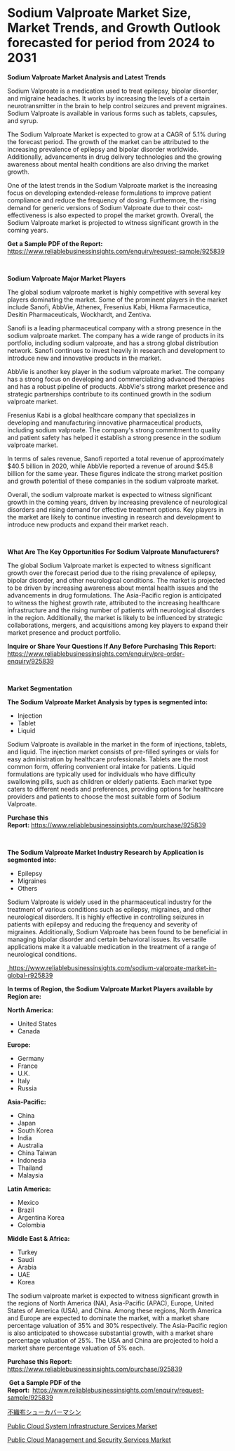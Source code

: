 <p><h1>Sodium Valproate Market Size, Market Trends, and Growth Outlook forecasted for period from 2024 to 2031</h1></p><p><strong>Sodium Valproate Market Analysis and Latest Trends</strong></p>
<p><p>Sodium Valproate is a medication used to treat epilepsy, bipolar disorder, and migraine headaches. It works by increasing the levels of a certain neurotransmitter in the brain to help control seizures and prevent migraines. Sodium Valproate is available in various forms such as tablets, capsules, and syrup.</p><p>The Sodium Valproate Market is expected to grow at a CAGR of 5.1% during the forecast period. The growth of the market can be attributed to the increasing prevalence of epilepsy and bipolar disorder worldwide. Additionally, advancements in drug delivery technologies and the growing awareness about mental health conditions are also driving the market growth.</p><p>One of the latest trends in the Sodium Valproate market is the increasing focus on developing extended-release formulations to improve patient compliance and reduce the frequency of dosing. Furthermore, the rising demand for generic versions of Sodium Valproate due to their cost-effectiveness is also expected to propel the market growth. Overall, the Sodium Valproate market is projected to witness significant growth in the coming years.</p></p>
<p><strong>Get a Sample PDF of the Report:&nbsp;</strong> <a href="https://www.reliablebusinessinsights.com/enquiry/request-sample/925839">https://www.reliablebusinessinsights.com/enquiry/request-sample/925839</a></p>
<p>&nbsp;</p>
<p><strong>Sodium Valproate Major Market Players</strong></p>
<p><p>The global sodium valproate market is highly competitive with several key players dominating the market. Some of the prominent players in the market include Sanofi, AbbVie, Athenex, Fresenius Kabi, Hikma Farmaceutica, Desitin Pharmaceuticals, Wockhardt, and Zentiva.</p><p>Sanofi is a leading pharmaceutical company with a strong presence in the sodium valproate market. The company has a wide range of products in its portfolio, including sodium valproate, and has a strong global distribution network. Sanofi continues to invest heavily in research and development to introduce new and innovative products in the market.</p><p>AbbVie is another key player in the sodium valproate market. The company has a strong focus on developing and commercializing advanced therapies and has a robust pipeline of products. AbbVie's strong market presence and strategic partnerships contribute to its continued growth in the sodium valproate market.</p><p>Fresenius Kabi is a global healthcare company that specializes in developing and manufacturing innovative pharmaceutical products, including sodium valproate. The company's strong commitment to quality and patient safety has helped it establish a strong presence in the sodium valproate market.</p><p>In terms of sales revenue, Sanofi reported a total revenue of approximately $40.5 billion in 2020, while AbbVie reported a revenue of around $45.8 billion for the same year. These figures indicate the strong market position and growth potential of these companies in the sodium valproate market.</p><p>Overall, the sodium valproate market is expected to witness significant growth in the coming years, driven by increasing prevalence of neurological disorders and rising demand for effective treatment options. Key players in the market are likely to continue investing in research and development to introduce new products and expand their market reach.</p></p>
<p>&nbsp;</p>
<p><strong>What Are The Key Opportunities For Sodium Valproate Manufacturers?</strong></p>
<p><p>The global Sodium Valproate market is expected to witness significant growth over the forecast period due to the rising prevalence of epilepsy, bipolar disorder, and other neurological conditions. The market is projected to be driven by increasing awareness about mental health issues and the advancements in drug formulations. The Asia-Pacific region is anticipated to witness the highest growth rate, attributed to the increasing healthcare infrastructure and the rising number of patients with neurological disorders in the region. Additionally, the market is likely to be influenced by strategic collaborations, mergers, and acquisitions among key players to expand their market presence and product portfolio.</p></p>
<p><strong>Inquire or Share Your Questions If Any Before Purchasing This Report:</strong> <a href="https://www.reliablebusinessinsights.com/enquiry/pre-order-enquiry/925839">https://www.reliablebusinessinsights.com/enquiry/pre-order-enquiry/925839</a></p>
<p>&nbsp;</p>
<p><strong>Market Segmentation</strong></p>
<p><strong>The Sodium Valproate Market Analysis by types is segmented into:</strong></p>
<p><ul><li>Injection</li><li>Tablet</li><li>Liquid</li></ul></p>
<p><p>Sodium Valproate is available in the market in the form of injections, tablets, and liquid. The injection market consists of pre-filled syringes or vials for easy administration by healthcare professionals. Tablets are the most common form, offering convenient oral intake for patients. Liquid formulations are typically used for individuals who have difficulty swallowing pills, such as children or elderly patients. Each market type caters to different needs and preferences, providing options for healthcare providers and patients to choose the most suitable form of Sodium Valproate.</p></p>
<p><strong>Purchase this Report:&nbsp;</strong><a href="https://www.reliablebusinessinsights.com/purchase/925839">https://www.reliablebusinessinsights.com/purchase/925839</a></p>
<p>&nbsp;</p>
<p><strong>The Sodium Valproate Market Industry Research by Application is segmented into:</strong></p>
<p><ul><li>Epilepsy</li><li>Migraines</li><li>Others</li></ul></p>
<p><p>Sodium Valproate is widely used in the pharmaceutical industry for the treatment of various conditions such as epilepsy, migraines, and other neurological disorders. It is highly effective in controlling seizures in patients with epilepsy and reducing the frequency and severity of migraines. Additionally, Sodium Valproate has been found to be beneficial in managing bipolar disorder and certain behavioral issues. Its versatile applications make it a valuable medication in the treatment of a range of neurological conditions.</p></p>
<p><a href="https://www.reliablebusinessinsights.com/sodium-valproate-market-in-global-r925839">&nbsp;https://www.reliablebusinessinsights.com/sodium-valproate-market-in-global-r925839</a></p>
<p><strong>In terms of Region, the Sodium Valproate Market Players available by Region are:</strong></p>
<p>
    <p> <strong> North America: </strong>
        <ul>
            <li>United States</li>
            <li>Canada</li>
        </ul>
        </p> 
    <p> <strong> Europe: </strong>
        <ul>
            <li>Germany</li>
            <li>France</li>
            <li>U.K.</li>
            <li>Italy</li>
            <li>Russia</li>
        </ul>
        </p> 
    <p> <strong> Asia-Pacific: </strong>
        <ul>
            <li>China</li>
            <li>Japan</li>
            <li>South Korea</li>
            <li>India</li>
            <li>Australia</li>
            <li>China Taiwan</li>
            <li>Indonesia</li>
            <li>Thailand</li>
            <li>Malaysia</li>
        </ul>
        </p> 
    <p> <strong> Latin America: </strong>
        <ul>
            <li>Mexico</li>
            <li>Brazil</li>
            <li>Argentina Korea</li>
            <li>Colombia</li>
        </ul>
        </p> 
    <p> <strong> Middle East & Africa: </strong>
        <ul>
            <li>Turkey</li>
            <li>Saudi</li>
            <li>Arabia</li>
            <li>UAE</li>
            <li>Korea</li>
        </ul>
    </p>
    </p>
<p><p>The sodium valproate market is expected to witness significant growth in the regions of North America (NA), Asia-Pacific (APAC), Europe, United States of America (USA), and China. Among these regions, North America and Europe are expected to dominate the market, with a market share percentage valuation of 35% and 30% respectively. The Asia-Pacific region is also anticipated to showcase substantial growth, with a market share percentage valuation of 25%. The USA and China are projected to hold a market share percentage valuation of 5% each.</p></p>
<p><strong>Purchase this Report: </strong><a href="https://www.reliablebusinessinsights.com/purchase/925839">https://www.reliablebusinessinsights.com/purchase/925839</a></p>
<p>&nbsp;<strong>Get a Sample PDF of the Report:&nbsp;&nbsp;</strong><a href="https://www.reliablebusinessinsights.com/enquiry/request-sample/925839">https://www.reliablebusinessinsights.com/enquiry/request-sample/925839</a></p>
<p><strong></strong></p>
<p><p><a href="https://github.com/KaydenJohns1964/Market-Research-Report-List-2/blob/main/9440032177956.md">不織布シューカバーマシン</a></p><p><a href="https://github.com/luckyshygirl/Market-Research-Report-List-5/blob/main/public-cloud-system-infrastructure-services-market.md">Public Cloud System Infrastructure Services Market</a></p><p><a href="https://github.com/vimar16th/Market-Research-Report-List-5/blob/main/public-cloud-management-and-security-services-market.md">Public Cloud Management and Security Services Market</a></p></p>